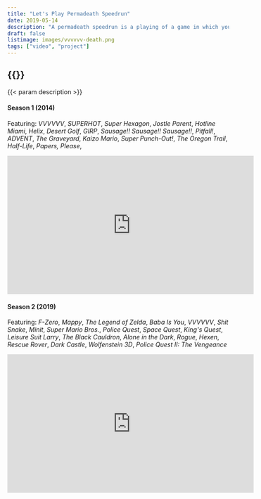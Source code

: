 ```yaml
---
title: "Let's Play Permadeath Speedrun"
date: 2019-05-14
description: "A permadeath speedrun is a playing of a game in which you try to die as quickly as possible. It's a way of refocusing your attention on a game's affordances and systems of progression as well as its representation and handling of death."
draft: false
listimage: images/vvvvvv-death.png
tags: ["video", "project"]
---
```


## {{<param title >}}

{{< param description >}}

#### Season 1 (2014)

Featuring: *VVVVVV*, *SUPERHOT*, *Super Hexagon*, *Jostle Parent*, *Hotline Miami*, *Helix*, *Desert Golf*, *GIRP*, *Sausage!! Sausage!! Sausage!!*, *Pitfall!*, *ADVENT*, *The Graveyard*, *Kaizo Mario*, *Super Punch-Out!*, *The Oregon Trail*, *Half-Life*, *Papers, Please*,

<iframe width="560" height="315" src="https://www.youtube.com/embed/videoseries?list=PLzZ_GTxeCfP7oBiuIS5W1LuCrvInJ9bb5" title="YouTube video player" frameborder="0" allow="accelerometer; autoplay; clipboard-write; encrypted-media; gyroscope; picture-in-picture" allowfullscreen></iframe>

#### Season 2 (2019)

Featuring: *F-Zero*, *Mappy*, *The Legend of Zelda*, *Baba Is You*, *VVVVVV*, *Shit Snake*, *Minit*, *Super Mario Bros.*, *Police Quest*, *Space Quest*, *King's Quest*, *Leisure Suit Larry*, *The Black Cauldron*, *Alone in the Dark*, *Rogue*, *Hexen*, *Rescue Rover*, *Dark Castle*, *Wolfenstein 3D*, *Police Quest II: The Vengeance*

<iframe width="560" height="315" src="https://www.youtube.com/embed/videoseries?list=PLzZ_GTxeCfP6rbBbygURMqGMmdMOMTjGG" title="YouTube video player" frameborder="0" allow="accelerometer; autoplay; clipboard-write; encrypted-media; gyroscope; picture-in-picture" allowfullscreen></iframe>
